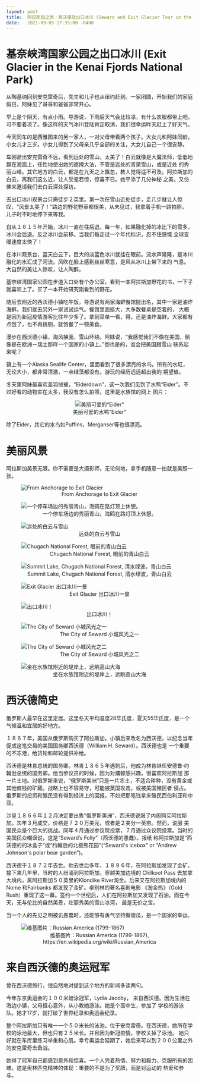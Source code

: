 ```yaml
---
layout: post
title:  阿拉斯加之旅：西沃德及出口冰川 (Seward and Exit Glacier Tour in the Kenai Fjords National Park)
date:   2021-09-05 17:35:00 -0400
---
```


# 基奈峡湾国家公园之出口冰川 (Exit Glacier in the Kenai Fjords National Park)

从陶基纳回到安克雷奇后，先生和儿子也从纽约赶到。一家团圆，开始我们的家庭假日。阿妹见了哥哥和爸爸非常开心。

早上是个阴天，有点小雨。导游说，下雨后天气会比较凉，有什么衣服都带上吧，可不要着凉了。像这样的天气冰川登陆肯定取消，我们很幸运昨天赶上了好天气。

今天同车的是西雅图来的另一家人，一对父母带着两个孩子。大女儿和阿妹同龄，小女儿才三岁。小女儿得到了父母亲几乎全部的关注，大女儿自己一个很安静。

车刚驶出安克雷奇不远，看到远处的雪山，太美了！白云就像是大魔法师，低低地飘在海面上，任性地使出她的遮掩大法，不管是远处的青黛雪山，或是近处
的秀丽山峰。其它地方的白云，都是在九天之上飘忽，教人觉得遥不可及。阿拉斯加的白云，离我们这么近，让人受宠若惊，惊喜不已。她平添了几分神秘
之美，又仿佛来邀请我们去白云深处探访。

去出口冰川观景台只需徒步２英里。第一次在雪山近处徒步，走几步就让人惊叹，“风景太美了！”路边的野花野草都很美，从未见过，我拿着手机一路拍照，
儿子时不时地停下来等我。

自从１８１５年开始，冰川一直在往后退。每一年，如果融化掉的冰比下的雪多，冰川会后退。反之冰川会前移。当我们每走过一个年代标识，忍不住感慨
全球变暖速度太快了！

在冰川观景台，蓝天白云下，巨大的淡蓝色冰川就挂在眼前。流水声隆隆，是冰川融化的水汇成了河流。风吹在脸上感到丝丝寒意，是风从冰川上带下来的
气息。大自然的美让人惊叹，让人陶醉。

基奈峡湾国家公园在步道入口处有个办公室。看到一本阿拉斯加野花的书，一下子就喜欢上了。买了一本开始研究刚看到的野花。

随后去附近的西沃德小镇吃午饭。导游说有两家海鲜餐馆挺出名，其中一家是油炸海鲜。我们就去另外一家试试运气。餐馆里面挺大，大多数餐桌是空着的，
大概是因为新冠疫情游客比往年少多了。拿到菜单一看，得，还是油炸海鲜。大家都有点饿了，也不再挑剔，就饱餐了一顿美食。

漫步在西沃德小镇，海风拂面，雪山环绕。阿妹说，“我感觉我们不像在美国，倒像是在欧洲－瑞士那样一个国家的小镇上。”倒也是的，谁会把美国跟雪山
联系起来呢？

镇上有一个Alaska Sealife Center，里面看到了很多漂亮的水鸟。所有的水缸，无论大小，都非常清澈，一点绿藻都没有。游玩的经历远远超出我的
期望值。

冬天里阿妹最喜欢盖羽绒被，“Eiderdown”，这一次我们见到了水鸭“Eider”。不过好看的动物实在太多，我没有怎么拍照，这里是水族馆的网上
图片：

<center>
<figure>
  <img src="https://www.alaskasealife.org//uploads/animals/images/spei.jpg" alt="美丽可爱的“Eider”"/>
  <center><figcaption>美丽可爱的水鸭“Eider”</figcaption></center>
</figure>
</center>

除了Eider，其它的水鸟如Puffins，Merganser等也很漂亮。

# 美丽风景

阿拉斯加美景无限。你不需要是大摄影师，无论何地，拿手机随意一拍就是美照一张。

<figure>
  <img src="../../../assets/images/Seward/ExitGlacier.png" alt="From Anchorage to Exit Glacier"/>
  <center><figcaption>From Anchorage to Exit Glacier</figcaption></center>
</figure>

<figure>
  <img src="../../../assets/images/Seward/AnchorageToSeward-01.jpg" alt="一个停车场边的秀丽青山，海鸥在路灯顶上休憩。"/>
  <center><figcaption>一个停车场边的秀丽青山，海鸥在路灯顶上休憩。</figcaption></center>
</figure>

<figure>
  <img src="../../../assets/images/Seward/AnchorageToSeward-02.jpg" alt="远处的白云与雪山"/>
  <center><figcaption>远处的白云与雪山</figcaption></center>
</figure>

<figure>
  <img src="../../../assets/images/Seward/AnchorageToSeward-03.jpg" alt="Chugach National Forest, 眼前的青山白云"/>
  <center><figcaption>Chugach National Forest, 眼前的青山白云</figcaption></center>
</figure>

<figure>
  <img src="../../../assets/images/Seward/AnchorageToSeward-04.jpg" alt="Summit Lake, Chugach National Forest, 清水绿波，青山白云"/>
  <center><figcaption>Summit Lake, Chugach National Forest, 清水绿波，青山白云</figcaption></center>
</figure>

<figure>
  <img src="../../../assets/images/Seward/ExitGlacier-01.jpg" alt="Exit Glacier 出口冰川一景"/>
  <center><figcaption>Exit Glacier 出口冰川一景</figcaption></center>
</figure>

<figure>
  <img src="../../../assets/images/Seward/ExitGlacier-02.jpg" alt="出口冰川！"/>
  <center><figcaption>出口冰川！</figcaption></center>
</figure>

<figure>
  <img src="../../../assets/images/Seward/Seward-01.jpg" alt="The City of Seward 小城风光之一"/>
  <center><figcaption>The City of Seward 小城风光之一</figcaption></center>
</figure>

<figure>
  <img src="../../../assets/images/Seward/Seward-02.jpg" alt="The City of Seward 小城风光之二"/>
  <center><figcaption>The City of Seward 小城风光之二</figcaption></center>
</figure>

<figure>
  <img src="../../../assets/images/Seward/Seward-03.jpg" alt="坐在水族馆附近的堤岸上，远眺高山大海"/>
  <center><figcaption>坐在水族馆附近的堤岸上，远眺高山大海</figcaption></center>
</figure>

# 西沃德简史

俄罗斯人最早在这里定居。这里冬天平均温度28华氏度，夏天55华氏度，是一个气候温和宜居的好地方。

１８６７年，美国从俄罗斯购买了阿拉斯加。小镇后来改名为西沃德，以纪念当年促成这笔交易的美国国务卿西沃德（William H. Seward）。西沃德也是
一个重要的不冻港，给货轮和邮轮提供补给。

西沃德是林肯总统的国务卿。林肯１８６５年遇刺后，他成为林肯继任安德鲁·约翰逊总统的国务卿。他当参议员的时候，因为对捕鲸感兴趣，很喜欢阿拉斯加
那一片土地。对俄罗斯来说，“俄罗斯美洲”只是一片冻土，不适合耕种，没有黄金或其他值钱的矿藏。战略上也不容易守，可能被英国攻击，或被美国殖民者
侵占。俄罗斯的投资和殖民没有得到经济上的回报，不如把那笔钱拿来殖民西伯利亚和中亚。

沙皇１８６６年１２月决定要出售“俄罗斯美洲”，西沃德说服了内阁购买阿拉斯加。次年３月成交，价格是７２０万美元，或者是２美分一英亩。然而，说服
美国民众是个巨大的挑战。同年４月通过参议院投票，７月通过众议院投票。当时的美国民众嘲讽说，这是“Seward’s Folly”（西沃德的愚蠢）。报纸
称阿拉斯加是“西沃德的的冰盒子”或“约翰逊的北极熊花园”(“Seward's icebox” or “Andrew Johnson's polar bear garden”)。

西沃德于１８７２年去世。他去世后多年，１８９６年，在阿拉斯加发现了金矿。接下来几年里，当时的人纷涌到阿拉斯加，穿越美加边境的 Chilkoot 
Pass 去加拿大境内，离阿拉斯加５０英里的Klondike River淘金。后来又在阿拉斯加境内的Nome 和Fairbanks 都发现了金矿。卓别林的著名喜剧电影
《淘金热》（Gold Rush）重现了这一幕。签约一个世纪后，人们在阿拉斯加又发现了石油。而在今天，无与伦比的自然美景，壮丽秀美的雪山冰河，
最是无价之宝。

当一个人的先见之明被讥愚蠢时，还能够有勇气坚持做傻瓜，是一个国家的幸运。

<figure>
  <img src="https://upload.wikimedia.org/wikipedia/commons/7/74/1860-russian-america.jpg" alt="维基图片：Russian America (1799-1867)"/>
  <center><figcaption>维基图片：Russian America (1799-1867), https://en.wikipedia.org/wiki/Russian_America</figcaption></center>
</figure>


# 来自西沃德的奥运冠军

曾在西沃德旅行，很自然地对提到这个地方的新闻多读两句。

今年东京奥运会的１００米蛙泳冠军，Lydia Jacoby， 来自西沃德。因为生活在海边小镇，父母担心意外，从小教她游泳。她是个高中生，参加了
学校的游泳队。她才17岁，就打破了世界纪录和奥运会纪录。

整个阿拉斯加只有唯一一个５０米长的泳池，位于安克雷奇。在西沃德，她所在学校的泳池最大，但也只有２５米长。并且因为新冠疫情，学校关掉了泳池。
她只好就在车库里练习举重和心肌。幸亏奥运会延期了，她后来可以到２００公里之外的安克雷奇去备战。

她得了冠军自己都感到意外和惊喜。一个人凭着热情、努力和毅力，克服所有的困难。这是奥林匹克精神的体现：重要的不是为了奖牌，而是对运动的
热爱和参与。
